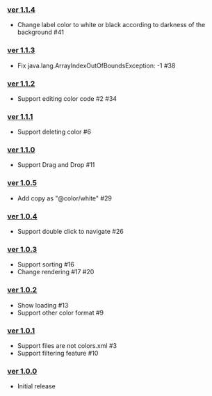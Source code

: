 ### [ver 1.1.4](https://github.com/shiraji/color-manager/releases/tag/1.1.4)

* Change label color to white or black according to darkness of the background #41

### [ver 1.1.3](https://github.com/shiraji/color-manager/releases/tag/1.1.3)

* Fix java.lang.ArrayIndexOutOfBoundsException: -1 #38

### [ver 1.1.2](https://github.com/shiraji/color-manager/releases/tag/1.1.2)

* Support editing color code #2 #34

### [ver 1.1.1](https://github.com/shiraji/color-manager/releases/tag/1.1.1)

* Support deleting color #6

### [ver 1.1.0](https://github.com/shiraji/color-manager/releases/tag/1.1.0)

* Support Drag and Drop #11

### [ver 1.0.5](https://github.com/shiraji/color-manager/releases/tag/1.0.5)

* Add copy as "@color/white" #29

### [ver 1.0.4](https://github.com/shiraji/color-manager/releases/tag/1.0.4)

* Support double click to navigate #26

### [ver 1.0.3](https://github.com/shiraji/color-manager/releases/tag/1.0.3)

* Support sorting #16
* Change rendering #17 #20

### [ver 1.0.2](https://github.com/shiraji/color-manager/releases/tag/1.0.2)

* Show loading #13
* Support other color format #9

### [ver 1.0.1](https://github.com/shiraji/color-manager/releases/tag/1.0.1)

* Support files are not colors.xml #3
* Support filtering feature #10

### [ver 1.0.0](https://github.com/shiraji/color-manager/releases/tag/1.0.0)

* Initial release
